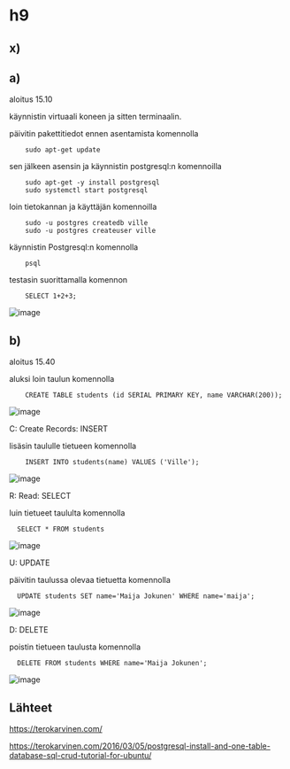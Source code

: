 # h9

## x)

## a)
aloitus 15.10

käynnistin virtuaali koneen ja sitten terminaalin.

päivitin pakettitiedot ennen asentamista komennolla

        sudo apt-get update

sen jälkeen asensin ja käynnistin postgresql:n komennoilla

        sudo apt-get -y install postgresql
        sudo systemctl start postgresql
        
loin tietokannan ja käyttäjän komennoilla

        sudo -u postgres createdb ville
        sudo -u postgres createuser ville
        
käynnistin Postgresql:n komennolla

        psql
        
testasin suorittamalla komennon

        SELECT 1+2+3;

![image](https://user-images.githubusercontent.com/112497423/219051830-8502d59c-1075-489c-8788-17b27a6aade1.png)


## b)
aloitus 15.40

aluksi loin taulun komennolla 
      
        CREATE TABLE students (id SERIAL PRIMARY KEY, name VARCHAR(200));

![image](https://user-images.githubusercontent.com/112497423/219039525-96d264c3-abd5-49c5-9c5d-72ecd526dff4.png)

C: Create Records: INSERT

lisäsin taululle tietueen komennolla

        INSERT INTO students(name) VALUES ('Ville');

![image](https://user-images.githubusercontent.com/112497423/219040526-8f03ab3b-f276-4342-a508-ba96c651c9e0.png)

R: Read: SELECT

luin tietueet taululta komennolla

      SELECT * FROM students

![image](https://user-images.githubusercontent.com/112497423/219042951-e98bf964-d505-46dd-bb34-31c92284b7f1.png)


U: UPDATE

päivitin taulussa olevaa tietuetta komennolla

      UPDATE students SET name='Maija Jokunen' WHERE name='maija';

![image](https://user-images.githubusercontent.com/112497423/219041953-70e712cc-bb8b-4540-ad2c-b108dc49f99b.png)

D: DELETE

poistin tietueen taulusta komennolla

      DELETE FROM students WHERE name='Maija Jokunen';

![image](https://user-images.githubusercontent.com/112497423/219042320-9fd5c9db-2641-46a2-acd9-61aee0afbd60.png)

## Lähteet

https://terokarvinen.com/

https://terokarvinen.com/2016/03/05/postgresql-install-and-one-table-database-sql-crud-tutorial-for-ubuntu/


